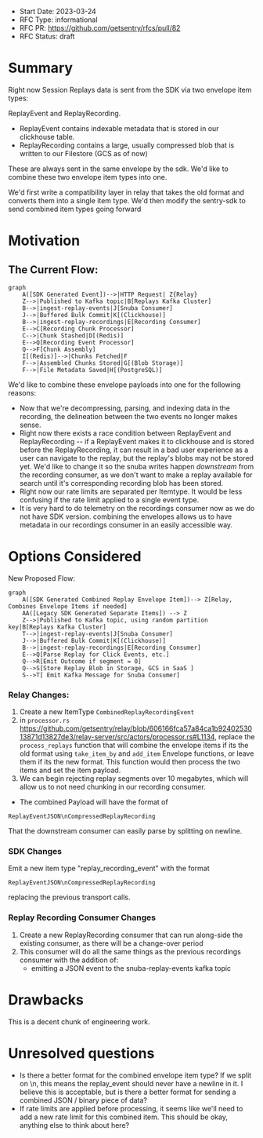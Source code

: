 - Start Date: 2023-03-24
- RFC Type: informational
- RFC PR: https://github.com/getsentry/rfcs/pull/82
- RFC Status: draft

# Summary

Right now Session Replays data is sent from the SDK via two envelope item types:

ReplayEvent and ReplayRecording.

- ReplayEvent contains indexable metadata that is stored in our clickhouse table.
- ReplayRecording contains a large, usually compressed blob that is written to our Filestore (GCS as of now)

These are always sent in the same envelope by the sdk. We'd like to combine these two envelope item types into one.

We'd first write a compatibility layer in relay that takes the old format and converts them into a single item type.
We'd then modify the sentry-sdk to send combined item types going forward

# Motivation

## The Current Flow:

```mermaid
graph
    A([SDK Generated Event])-->|HTTP Request| Z{Relay}
    Z-->|Published to Kafka topic|B[Replays Kafka Cluster]
    B-->|ingest-replay-events|J[Snuba Consumer]
    J-->|Buffered Bulk Commit|K[(Clickhouse)]
    B-->|ingest-replay-recordings|E[Recording Consumer]
    E-->C[Recording Chunk Processor]
    C-->|Chunk Stashed|D[(Redis)]
    E-->Q[Recording Event Processor]
    Q-->F[Chunk Assembly]
    I[(Redis)]-->|Chunks Fetched|F
    F-->|Assembled Chunks Stored|G[(Blob Storage)]
    F-->|File Metadata Saved|H[(PostgreSQL)]
```

We'd like to combine these envelope payloads into one for the following reasons:

- Now that we're decompressing, parsing, and indexing data in the recording, the delineation between the two events no longer makes sense.
- Right now there exists a race condition between ReplayEvent and ReplayRecording -- if a ReplayEvent makes it to clickhouse and is stored before the ReplayRecording, it can result in a bad user experience as a user can navigate to the replay, but the replay's blobs may not be stored yet. We'd like to change it so the snuba writes happen _downstream_ from the recording consumer, as we don't want to make a replay available for search until it's corresponding recording blob has been stored.
- Right now our rate limits are separated per Itemtype. It would be less confusing if the rate limit applied to a single event type.
- It is very hard to do telemetry on the recordings consumer now as we do not have SDK version. combining the envelopes allows us to have metadata in our recordings consumer in an easily accessible way.

# Options Considered

New Proposed Flow:

```mermaid
graph
    A([SDK Generated Combined Replay Envelope Item])--> Z[Relay, Combines Envelope Items if needed]
    AA([Legacy SDK Generated Separate Items]) --> Z
    Z-->|Published to Kafka topic, using random partition key|B[Replays Kafka Cluster]
    T-->|ingest-replay-events|J[Snuba Consumer]
    J-->|Buffered Bulk Commit|K[(Clickhouse)]
    B-->|ingest-replay-recordings|E[Recording Consumer]
    E-->Q[Parse Replay for Click Events, etc.]
    Q-->R[Emit Outcome if segment = 0]
    Q-->S[Store Replay Blob in Storage, GCS in SaaS ]
    S-->T[ Emit Kafka Message for Snuba Consumer]
```

### Relay Changes:

1. Create a new ItemType `CombinedReplayRecordingEvent`
2. in `processor.rs` https://github.com/getsentry/relay/blob/606166fca57a84ca1b9240253013871d13827de3/relay-server/src/actors/processor.rs#L1134, replace the `process_replays` function that will combine the envelope items if its the old format using `take_item_by` and `add_item` Envelope functions, or leave them if its the new format. This function would then process the two items and set the item payload.
3. We can begin rejecting replay segments over 10 megabytes, which will allow us to not need chunking in our recording consumer.

- The combined Payload will have the format of

```
ReplayEventJSON\nCompressedReplayRecording
```

That the downstream consumer can easily parse by splitting on newline.

### SDK Changes

Emit a new item type "replay_recording_event" with the format

```
ReplayEventJSON\nCompressedReplayRecording
```

replacing the previous transport calls.

### Replay Recording Consumer Changes

1. Create a new ReplayRecording consumer that can run along-side the existing consumer, as there will be a change-over period
2. This consumer will do all the same things as the previous recordings consumer with the addition of:
   - emitting a JSON event to the snuba-replay-events kafka topic

# Drawbacks

This is a decent chunk of engineering work.

# Unresolved questions

- Is there a better format for the combined envelope item type? If we split on \n, this means the replay_event should never have a newline in it. I believe this is acceptable, but is there a better format for sending a combined JSON / binary piece of data?
- If rate limits are applied before processing, it seems like we'll need to add a new rate limit for this combined item. This should be okay, anything else to think about here?
